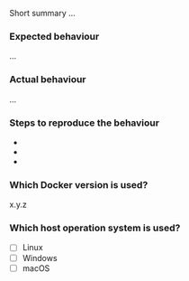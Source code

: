 
Short summary ...

### Expected behaviour

...

### Actual behaviour

...

### Steps to reproduce the behaviour

- 
-
-

### Which Docker version is used?

x.y.z

### Which host operation system is used?
- [ ] Linux
- [ ] Windows
- [ ] macOS